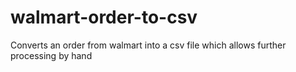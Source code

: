 # walmart-order-to-csv
Converts an order from walmart into a csv file which allows further processing by hand
